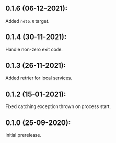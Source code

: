 ## 0.1.6 (06-12-2021):

Added `net6.0` target.

## 0.1.4 (30-11-2021):

Handle non-zero exit code. 

## 0.1.3 (26-11-2021):

Added retrier for local services.

## 0.1.2 (15-01-2021): 

Fixed catching exception thrown on process start.

## 0.1.0 (25-09-2020): 

Initial prerelease.